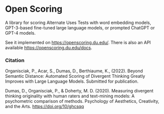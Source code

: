 # Open Scoring

A library for scoring Alternate Uses Tests with word embedding models, GPT-3-based fine-tuned large language models, or prompted ChatGPT or GPT-4 models.

See it implemented on https://openscoring.du.edu/. There is also an API available https://openscoring.du.edu/docs.

### Citation

Organisciak, P., Acar, S., Dumas, D., Berthiaume, K., (2022).  Beyond Semantic Distance: Automated Scoring of Divergent Thinking Greatly Improves with Large Language Models. Submitted for publication.

Dumas, D., Organisciak, P., & Doherty, M. D. (2020). Measuring divergent thinking originality with human raters and text-mining models: A psychometric comparison of methods. Psychology of Aesthetics, Creativity, and the Arts. https://doi.org/10/ghcsqq
